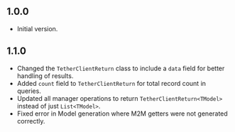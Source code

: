 ## 1.0.0

- Initial version.

## 1.1.0

- Changed the `TetherClientReturn` class to include a `data` field for better
  handling of results.
- Added `count` field to `TetherClientReturn` for total record count in queries.
- Updated all manager operations to return `TetherClientReturn<TModel>` instead
  of just `List<TModel>`.
- Fixed error in Model generation where M2M getters were not generated
  correctly.

